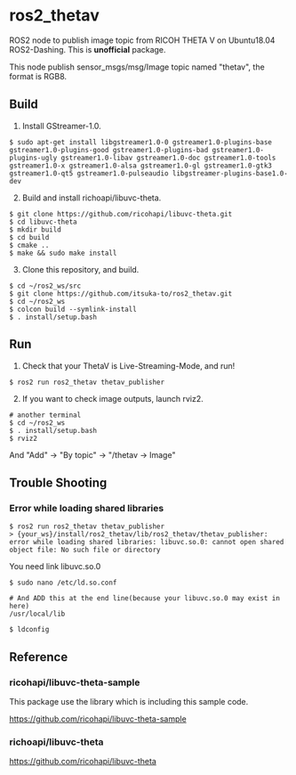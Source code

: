ros2_thetav
============================

ROS2 node to publish image topic from RICOH THETA V on Ubuntu18.04 ROS2-Dashing.
This is **unofficial** package.

This node publish sensor_msgs/msg/Image topic named "thetav", the format is RGB8.


## Build
1. Install GStreamer-1.0.
```
$ sudo apt-get install libgstreamer1.0-0 gstreamer1.0-plugins-base gstreamer1.0-plugins-good gstreamer1.0-plugins-bad gstreamer1.0-plugins-ugly gstreamer1.0-libav gstreamer1.0-doc gstreamer1.0-tools gstreamer1.0-x gstreamer1.0-alsa gstreamer1.0-gl gstreamer1.0-gtk3 gstreamer1.0-qt5 gstreamer1.0-pulseaudio libgstreamer-plugins-base1.0-dev
```

2. Build and install richoapi/libuvc-theta.
```
$ git clone https://github.com/ricohapi/libuvc-theta.git
$ cd libuvc-theta
$ mkdir build
$ cd build
$ cmake ..
$ make && sudo make install
```

3. Clone this repository, and build.
```
$ cd ~/ros2_ws/src
$ git clone https://github.com/itsuka-to/ros2_thetav.git
$ cd ~/ros2_ws
$ colcon build --symlink-install
$ . install/setup.bash
```

## Run 
1. Check that your ThetaV is Live-Streaming-Mode, and run!
```
$ ros2 run ros2_thetav thetav_publisher
```

2. If you want to check image outputs, launch rviz2.
```
# another terminal
$ cd ~/ros2_ws
$ . install/setup.bash
$ rviz2
```

And "Add" -> "By topic" -> "/thetav -> Image"

## Trouble Shooting
### Error while loading shared libraries
```
$ ros2 run ros2_thetav thetav_publisher
> {your_ws}/install/ros2_thetav/lib/ros2_thetav/thetav_publisher: error while loading shared libraries: libuvc.so.0: cannot open shared object file: No such file or directory
```

You need link libuvc.so.0
```
$ sudo nano /etc/ld.so.conf

# And ADD this at the end line(because your libuvc.so.0 may exist in here)
/usr/local/lib

$ ldconfig
```


## Reference
### ricohapi/libuvc-theta-sample
This package use the library which is including this sample code.

https://github.com/ricohapi/libuvc-theta-sample

### richoapi/libuvc-theta
https://github.com/ricohapi/libuvc-theta